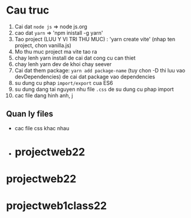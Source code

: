 # Cau truc
1. Cai dat `node js` => node js.org
2.  cao dat `yarn` => 'npm inistall -g yarn'
3.  Tao project (LUU Y VI TRI THU MUC) : 'yarn create vite'
   (nhap ten project, chon vanilla.js)
4.  Mo thu muc project ma vite tao ra
5.  chay lenh yarn install de cai dat cong cu can thiet
6.  chay lenh yarn dev de khoi chay seever
7.  Cai dat them package: `yarn add package-name` (tuy chon -D thi luu vao devDependencies) de cai dat package vao dependencies
8.  su dung cu phap `import/export` cua ES6
9.  su dung dang tai nguyen nhu file `.css` de su dung cu phap import
10. cac file dang hinh anh, j

## Quan ly files
- cac file css khac nhau
- # projectweb22
# projectweb22
# projectweb1class22
